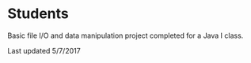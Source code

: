# Students

Basic file I/O and data manipulation project completed for a Java I class.

Last updated 5/7/2017